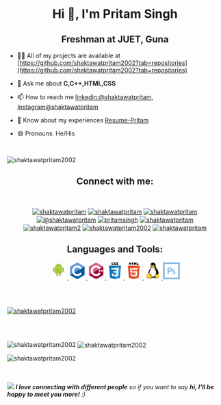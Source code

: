 <h1 align="center">Hi 👋, I'm Pritam Singh</h1>
<h2 align="center">Freshman at JUET, Guna</h2>

- 👨‍💻 All of my projects are available at [https://github.com/shaktawatpritam2002?tab=repositories](https://github.com/shaktawatpritam2002?tab=repositories)

- 💬 Ask me about **C,C++,HTML,CSS**

- 📫 How to reach me [linkedin:@shaktawatpritam](https://www.linkedin.com/in/shaktawatpritam), [Instagram@shaktawatpritam](https://www.instagram.com/shaktawatpriam)

- 📄 Know about my experiences [Resume-Pritam](shorturl.at/mHLM9)

- 😄 Pronouns: He/His
<br>

<p align="left"> <img src="https://komarev.com/ghpvc/?username=shaktawatpritam2002&label=Profile%20views&color=0e75b6&style=flat" alt="shaktawatpritam2002" /> </p>


<h2 align="center">Connect with me:</h2>
<br>
<p align="center">
<a href="https://twitter.com/shaktawatpritam" target="blank"><img align="center" src="https://raw.githubusercontent.com/rahuldkjain/github-profile-readme-generator/master/src/images/icons/Social/twitter.svg" alt="shaktawatpritam" height="30" width="40" /></a>
<a href="https://linkedin.com/in/shaktawatpritam" target="blank"><img align="center" src="https://raw.githubusercontent.com/rahuldkjain/github-profile-readme-generator/master/src/images/icons/Social/linked-in-alt.svg" alt="shaktawatpritam" height="30" width="40" /></a>
<a href="https://instagram.com/shaktawatpritam" target="blank"><img align="center" src="https://raw.githubusercontent.com/rahuldkjain/github-profile-readme-generator/master/src/images/icons/Social/instagram.svg" alt="shaktawatpritam" height="30" width="40" /></a>
<a href="https://medium.com/@shaktawatpritam" target="blank"><img align="center" src="https://raw.githubusercontent.com/rahuldkjain/github-profile-readme-generator/master/src/images/icons/Social/medium.svg" alt="@shaktawatpritam" height="30" width="40" /></a>
<a href="https://www.codechef.com/users/pritamsingh" target="blank"><img align="center" src="https://cdn.jsdelivr.net/npm/simple-icons@3.1.0/icons/codechef.svg" alt="pritamsingh" height="30" width="40" /></a>
<a href="https://www.hackerrank.com/shaktawatpritam" target="blank"><img align="center" src="https://raw.githubusercontent.com/rahuldkjain/github-profile-readme-generator/master/src/images/icons/Social/hackerrank.svg" alt="shaktawatpritam" height="30" width="40" /></a>
<a href="https://codeforces.com/profile/shaktawatpritam2" target="blank"><img align="center" src="https://raw.githubusercontent.com/rahuldkjain/github-profile-readme-generator/master/src/images/icons/Social/codeforces.svg" alt="shaktawatpritam2" height="30" width="40" /></a>
<a href="https://www.leetcode.com/shaktawatpritam2002" target="blank"><img align="center" src="https://raw.githubusercontent.com/rahuldkjain/github-profile-readme-generator/master/src/images/icons/Social/leet-code.svg" alt="shaktawatpritam2002" height="30" width="40" /></a>
<a href="https://auth.geeksforgeeks.org/user/shaktawatpritam" target="blank"><img align="center" src="https://raw.githubusercontent.com/rahuldkjain/github-profile-readme-generator/master/src/images/icons/Social/geeks-for-geeks.svg" alt="shaktawatpritam" height="30" width="40" /></a>
</p>

<h2 align="center">Languages and Tools:</h2>
<p align="center"> <a href="https://developer.android.com" target="_blank" rel="noreferrer"> <img src="https://raw.githubusercontent.com/devicons/devicon/master/icons/android/android-original-wordmark.svg" alt="android" width="40" height="40"/> </a> <a href="https://www.cprogramming.com/" target="_blank" rel="noreferrer"> <img src="https://raw.githubusercontent.com/devicons/devicon/master/icons/c/c-original.svg" alt="c" width="40" height="40"/> </a> <a href="https://www.w3schools.com/cpp/" target="_blank" rel="noreferrer"> <img src="https://raw.githubusercontent.com/devicons/devicon/master/icons/cplusplus/cplusplus-original.svg" alt="cplusplus" width="40" height="40"/> </a> <a href="https://www.w3schools.com/css/" target="_blank" rel="noreferrer"> <img src="https://raw.githubusercontent.com/devicons/devicon/master/icons/css3/css3-original-wordmark.svg" alt="css3" width="40" height="40"/> </a> <a href="https://www.w3.org/html/" target="_blank" rel="noreferrer"> <img src="https://raw.githubusercontent.com/devicons/devicon/master/icons/html5/html5-original-wordmark.svg" alt="html5" width="40" height="40"/> </a> <a href="https://www.linux.org/" target="_blank" rel="noreferrer"> <img src="https://raw.githubusercontent.com/devicons/devicon/master/icons/linux/linux-original.svg" alt="linux" width="40" height="40"/> </a> <a href="https://www.photoshop.com/en" target="_blank" rel="noreferrer"> <img src="https://raw.githubusercontent.com/devicons/devicon/master/icons/photoshop/photoshop-line.svg" alt="photoshop" width="40" height="40"/> </a> </p>
<br><br>

<p align="left"> <a href="https://github.com/ryo-ma/github-profile-trophy"><img src="https://github-profile-trophy.vercel.app/?username=shaktawatpritam2002" alt="shaktawatpritam2002" /></a> </p>

<br/><br/>

<p><img align="left" src="https://github-readme-stats.vercel.app/api/top-langs?username=shaktawatpritam2002&show_icons=true&locale=en&layout=compact" alt="shaktawatpritam2002" /></p>

<p>&nbsp;<img align="center" src="https://github-readme-stats.vercel.app/api?username=shaktawatpritam2002&show_icons=true&locale=en" alt="shaktawatpritam2002" /></p>

<p><img align="left" src="https://github-readme-streak-stats.herokuapp.com/?user=shaktawatpritam2002&" alt="shaktawatpritam2002" /></p>

<br/><br/>

<br>
<img src="https://media.giphy.com/media/LnQjpWaON8nhr21vNW/giphy.gif" width="60"> <em><b>I love connecting with different people</b> so if you want to say <b>hi, I'll be happy to meet you more!</b> :)</em>